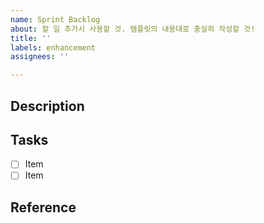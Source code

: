 ```yaml
---
name: Sprint Backlog
about: 할 일 추가시 사용할 것. 템플릿의 내용대로 충실히 작성할 것!
title: ''
labels: enhancement
assignees: ''

---
```


## Description

## Tasks

- [ ] Item
- [ ] Item

## Reference
